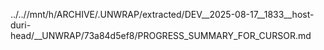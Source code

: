 ../..//mnt/h/ARCHIVE/.UNWRAP/extracted/DEV__2025-08-17__1833__host-duri-head/__UNWRAP/73a84d5ef8/PROGRESS_SUMMARY_FOR_CURSOR.md